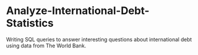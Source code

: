 # Analyze-International-Debt-Statistics
Writing SQL queries to answer interesting questions about international debt using data from The World Bank.
